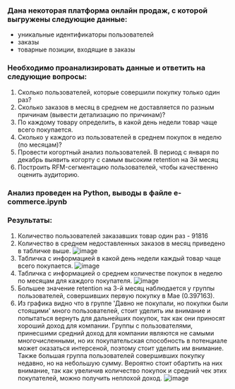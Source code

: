 ### Дана некоторая платформа онлайн продаж, с которой выгружены следующие данные:
 * уникальные идентификаторы пользователей
 * заказы
 * товарные позиции, входящие в заказы
 
### Необходимо проанализировать данные и ответить на следующие вопросы:
1. Сколько пользователей, которые совершили покупку только один раз?
2. Сколько заказов в месяц в среднем не доставляется по разным причинам (вывести детализацию по причинам)? 
3. По каждому товару определить, в какой день недели товар чаще всего покупается. 
4. Сколько у каждого из пользователей в среднем покупок в неделю (по месяцам)?
5. Провести когортный анализ пользователей. В период с января по декабрь выявить когорту с самым высоким retention на 3й месяц
6. Построить RFM-сегментацию пользователей, чтобы качественно оценить аудиторию.

### Анализ проведен на Python, выводы в файле e-commerce.ipynb

### Результаты:
1. Количество пользователей заказавших товар один раз - 91816
2. Количество в среднем недоставленных заказов в месяц приведено в табличке выше. ![image](https://github.com/sersh13/E-commerce/assets/159818742/000ee70c-77f2-4336-b83a-a86c03dad253)
3. Табличка с информацией в какой день недели каждый товар чаще всего покупается. ![image](https://github.com/sersh13/E-commerce/assets/159818742/985a4c4c-cdd8-4f44-93fa-f19768f1c8dd)
4. Табличка с информацией о среднем количестве покупок в неделю по месяцам для каждого покупателя. ![image](https://github.com/sersh13/E-commerce/assets/159818742/2e36b133-09ec-41ab-94fa-48160ba99199)
5. Большее значение retention на 3-й месяц наблюдается у группы пользователей, совершивших первую покупку в Мае (0.397163).
6. Из графика видно что в группе 'Давно не покупали, но покупки были стоящими' много пользователей, стоит уделить им внимание и попытаться вернуть для дальнейших покупок, так как они приносят хороший доход для компании. Группы с пользователями, принесшими средний доход для компании являются не самыми многочисленными, но их покупательская способность в потенциале может оказаться интерсеной, поэтому стоит уделить им внимание. Также большая группа пользователей совершивших покупку недавно, но на небольшую сумму. Вероятно стоит обартить на них внимание, так как увеличив количество покупок и средний чек этих покупателей, можно получить неплохой доход.  ![image](https://github.com/sersh13/E-commerce/assets/159818742/205aa804-af2e-4e7c-87bf-4719665a6023) 



